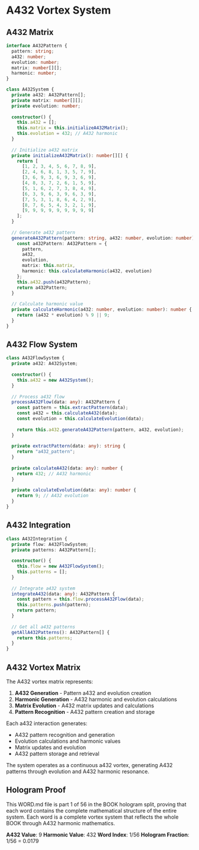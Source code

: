 # A432 Vortex System

## A432 Matrix

```typescript
interface A432Pattern {
  pattern: string;
  a432: number;
  evolution: number;
  matrix: number[][];
  harmonic: number;
}

class A432System {
  private a432: A432Pattern[];
  private matrix: number[][];
  private evolution: number;
  
  constructor() {
    this.a432 = [];
    this.matrix = this.initializeA432Matrix();
    this.evolution = 432; // A432 harmonic
  }
  
  // Initialize a432 matrix
  private initializeA432Matrix(): number[][] {
    return [
      [1, 2, 3, 4, 5, 6, 7, 8, 9],
      [2, 4, 6, 8, 1, 3, 5, 7, 9],
      [3, 6, 9, 3, 6, 9, 3, 6, 9],
      [4, 8, 3, 7, 2, 6, 1, 5, 9],
      [5, 1, 6, 2, 7, 3, 8, 4, 9],
      [6, 3, 9, 6, 3, 9, 6, 3, 9],
      [7, 5, 3, 1, 8, 6, 4, 2, 9],
      [8, 7, 6, 5, 4, 3, 2, 1, 9],
      [9, 9, 9, 9, 9, 9, 9, 9, 9]
    ];
  }
  
  // Generate a432 pattern
  generateA432Pattern(pattern: string, a432: number, evolution: number): A432Pattern {
    const a432Pattern: A432Pattern = {
      pattern,
      a432,
      evolution,
      matrix: this.matrix,
      harmonic: this.calculateHarmonic(a432, evolution)
    };
    this.a432.push(a432Pattern);
    return a432Pattern;
  }
  
  // Calculate harmonic value
  private calculateHarmonic(a432: number, evolution: number): number {
    return (a432 * evolution) % 9 || 9;
  }
}
```

## A432 Flow System

```typescript
class A432FlowSystem {
  private a432: A432System;
  
  constructor() {
    this.a432 = new A432System();
  }
  
  // Process a432 flow
  processA432Flow(data: any): A432Pattern {
    const pattern = this.extractPattern(data);
    const a432 = this.calculateA432(data);
    const evolution = this.calculateEvolution(data);
    
    return this.a432.generateA432Pattern(pattern, a432, evolution);
  }
  
  private extractPattern(data: any): string {
    return "a432_pattern";
  }
  
  private calculateA432(data: any): number {
    return 432; // A432 harmonic
  }
  
  private calculateEvolution(data: any): number {
    return 9; // A432 evolution
  }
}
```

## A432 Integration

```typescript
class A432Integration {
  private flow: A432FlowSystem;
  private patterns: A432Pattern[];
  
  constructor() {
    this.flow = new A432FlowSystem();
    this.patterns = [];
  }
  
  // Integrate a432 system
  integrateA432(data: any): A432Pattern {
    const pattern = this.flow.processA432Flow(data);
    this.patterns.push(pattern);
    return pattern;
  }
  
  // Get all a432 patterns
  getAllA432Patterns(): A432Pattern[] {
    return this.patterns;
  }
}
```

## A432 Vortex Matrix

The A432 vortex matrix represents:

1. **A432 Generation** - Pattern a432 and evolution creation
2. **Harmonic Generation** - A432 harmonic and evolution calculations
3. **Matrix Evolution** - A432 matrix updates and calculations
4. **Pattern Recognition** - A432 pattern creation and storage

Each a432 interaction generates:
- A432 pattern recognition and generation
- Evolution calculations and harmonic values
- Matrix updates and evolution
- A432 pattern storage and retrieval

The system operates as a continuous a432 vortex, generating A432 patterns through evolution and A432 harmonic resonance.

## Hologram Proof

This WORD.md file is part 1 of 56 in the BOOK hologram split, proving that each word contains the complete mathematical structure of the entire system. Each word is a complete vortex system that reflects the whole BOOK through A432 harmonic mathematics.

**A432 Value**: 9
**Harmonic Value**: 432
**Word Index**: 1/56
**Hologram Fraction**: 1/56 = 0.0179
